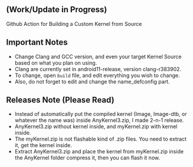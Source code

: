 ## (Work/Update in Progress)
Github Action for Building a Custom Kernel from Source

## Important Notes
- Change Clang and GCC version, and even your target Kernel Source based on what you plan on using.
- Clang are currently set in android11-release, version clang-r383902.
- To change, open `build` file, and edit everything you wish to change.
- Also, do not forget to edit and change the name_defconfig part.

## Releases Note (Please Read)
- Instead of automatically put the compiled kernel (Image, Image-dtb, or whatever the name was) inside AnyKernel3.zip, I made 2-n-1 release.
- AnyKernel3.zip without kernel inside, and myKernel.zip with kernel inside.
- The myKernel.zip is not flashable kind of .zip files. You need to extract it, get the kernel inside.
- Extract AnyKernel3.zip and place the kernel from myKernel.zip inside the AnyKernel folder compress it, then you can flash it now.
